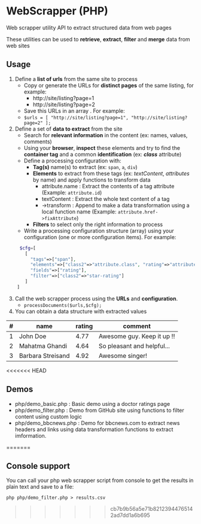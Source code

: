 # WebScrapper (PHP)
Web scrapper utility API  to extract structured data from web pages

These utilities can be used to **retrieve**, **extract**, **filter** and **merge** data from web sites


## Usage


1. Define a **list of urls** from the same site to process
    * Copy or generate the URLs for **distinct pages** of the same listing, for example: 
       * http://site/listing?page=1 
       * http://site/listing?page=2
    * Save this URLs in an array . For example: 
    * `$urls = [ "http://site/listing?page=1", "http://site/listing?page=2" ];`
2. Define a set of **data to extract** from the site
    * Search for **relevant information** in the content (ex: names, values, comments)
     * Using your **browser**, **inspect** these elements and try to find  the **container tag** and a common **identification** (ex: ***class*** attribute)
     * Define a processing configuration with:
         * **Tag(s)** name(s) to extract (ex: `span`, `a`, `div`)
         * **Elements** to extract from these tags (ex: *textContent*, *attributes* by name) and apply functions to transform data 
           * attribute.name : Extract the contents of a tag attribute (Example: `attribute.id`)
           * textContent : Extract the whole text content of a tag 
           * ->transform : Append to make a data transformation using a local function name (Example: `attribute.href->fixAttribute`)
         * **Filters** to select only the right information to process
      * Write a processing configuration  structure (array) using your configuration (one or more configuration items). For example:

```php
     $cfg=[ 	
       [	
         "tags"=>["span"],
         "elements"=>["class2"=>"attribute.class", "rating"=>"attribute.title"],
         "fields"=>["rating"],
         "filter"=>["class2"=>"star-rating"] 
       ] 
    ]
```

3. Call the web scrapper process using the **URLs** and **configuration**.
    * `processDocuments($urls,$cfg);`
 4. You can obtain a data structure with extracted values 

|#|name|rating|comment|
|--|--|--|--|
|1|John Doe|4.77|Awesome guy. Keep it up !!|
|2|Mahatma Ghandi|4.64|So pleasant and helpful...|
|3|Barbara Streisand|4.92|Awesome singer!|


<<<<<<< HEAD
## Demos

* php/demo_basic.php : Basic demo using a doctor ratings page
* php/demo_filter.php : Demo from GitHub site using functions to filter content using custom logic
* php/demo_bbcnews.php : Demo for bbcnews.com to extract news headers and links using data transformation functions to extract imformation.

=======
## Console support

You can call your php web scrapper script from console to get the results in plain text and save to a file:

```
php php/demo_filter.php > results.csv
```
>>>>>>> cb7b9b56a5e71b82123944765142ad7dd1a6b695
